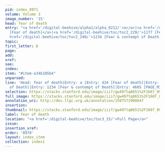 ```yaml
---
pid: index_0971
volume: Volume 3
image_number: '15'
head: fear of death
entry: "<a href='/digital-beehive/alpha1/alpha_0212/'>a</a>|<a href='/digital-beehive/num2/num_0525/'>424
  [Fear of death]</a>|<a href='/digital-beehive/toc/toc2_229/'>1177 [Fear of Death]</a>|<a
  href='/digital-beehive/toc/toc2_240/'>1234 [Fear & contempt of Death]</a>|4605 [PAGE_MISSING]"
topic: 
first_letter: D
page: 
add: 
xref: 
see: 
index: 
item: "#item-a34b105b4"
unparsed: 
line: 'Head: fear of death|Entry: a |Entry: 424 [Fear of death]|Entry: 1177 [Fear
  of Death]|Entry: 1234 [Fear & contempt of Death]|Entry: 4605 [PAGE_MISSING]|#item-a34b105b4'
selection: https://stacks.stanford.edu/image/iiif/gw497tq8651%2F1607_0958/1549,3306,662,161/full/0/default.jpg
full_image: https://stacks.stanford.edu/image/iiif/gw497tq8651%2F1607_0958/full/full/0/default.jpg
annotation_uri: http://dev.llgc.org.uk/annotation/1507572900847
insertion: 
thumbnail: https://stacks.stanford.edu/image/iiif/gw497tq8651%2F1607_0958/1549,3306,662,161/150,/0/default.jpg
label: fear of death
location: "<a href='/digital-beehive/toc/toc3_15/'>Full Page</a>"
issue: 
insertion_xref: 
order: '0970'
layout: index_item
collection: index1
---
```

